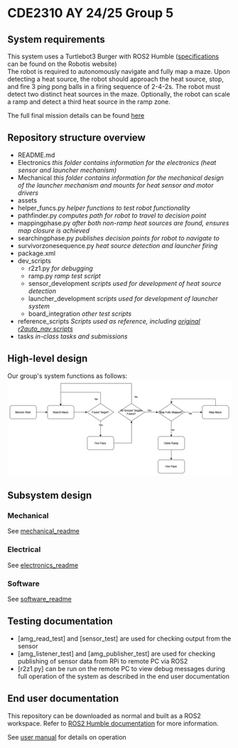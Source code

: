 # CDE2310 AY 24/25 Group 5

## System requirements
This system uses a Turtlebot3 Burger with ROS2 Humble ([specifications](https://emanual.robotis.com/docs/en/platform/turtlebot3/features/#specifications) can be found on the Robotis website)\
The robot is required to autonomously navigate and fully map a maze. Upon detecting a heat source, the robot should approach the heat source, stop, and fire 3 ping pong balls in a firing sequence of 2-4-2s. The robot must detect two distinct heat sources in the maze. Optionally, the robot can scale a ramp and detect a third heat source in the ramp zone.

The full final mission details can be found [here](https://github.com/NickInSynchronicity/EG2310_AY2024-25/blob/main/docs/Mission%20Readme.md)

## Repository structure overview

- README.md
- Electronics               _this folder contains information for the electronics (heat sensor and launcher mechanism)_
- Mechanical                _this folder contains information for the mechanical design of the launcher mechanism and mounts for heat sensor and motor drivers_
- assets
- helper_funcs.py           _helper functions to test robot functionality_
- pathfinder.py             _computes path for robot to travel to decision point_
- mappingphase.py           _after both non-ramp heat sources are found, ensures map closure is achieved_
- searchingphase.py         _publishes decision points for robot to navigate to_
- survivorzonesequence.py   _heat source detection and launcher firing_
- package.xml
- dev_scripts
    - r2z1.py                  _for debugging_
    - ramp.py                  _ramp test script_
    - sensor_development       _scripts used for development of heat source detection_
    - launcher_development     _scripts used for development of launcher system_
    - board_integration        _other test scripts_
- reference_scripts         _Scripts used as reference, including [original r2auto_nav scripts](https://github.com/NickInSynchronicity/r2auto_nav_CDE2310)_
- tasks                     _in-class tasks and submissions_


## High-level design
Our group's system functions as follows:
![system flowchart](assets/FinalSolution.png)

## Subsystem design

### Mechanical
See [mechanical_readme](Mechanical/mechanical_readme.md)
### Electrical
See [electronics_readme](Electronics/electronics_readme.md)

### Software
See [software_readme](software_readme.md)

## Testing documentation
- [amg_read_test] and [sensor_test] are used for checking output from the sensor
- [amg_listener_test] and [amg_publisher_test] are used for checking publishing of sensor data from RPi to remote PC via ROS2
- [r2z1.py] can be run on the remote PC to view debug messages during full operation of the system as described in the end user documentation

## End user documentation
This repository can be downloaded as normal and built as a ROS2 workspace. Refer to [ROS2 Humble documentation](https://docs.ros.org/en/humble/Tutorials/Beginner-Client-Libraries/Creating-A-Workspace/Creating-A-Workspace.html) for more information. 



See [user manual](assets/end_user_documentation_v1.1.pdf) for details on operation
